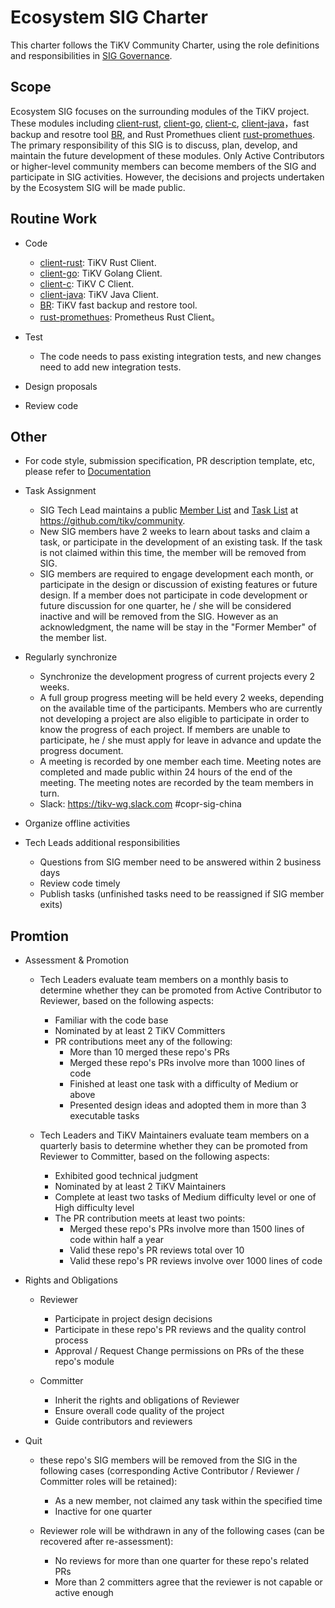 # Ecosystem SIG Charter

This charter follows the TiKV Community Charter, using the role definitions and responsibilities in [SIG Governance](/GOVERNANCE.md).

## Scope

 Ecosystem SIG focuses on the surrounding modules of the TiKV project. These modules including [client-rust](https://github.com/tikv/client-rust), [client-go](https://github.com/tikv/client-go), [client-c](https://github.com/tikv/client-c), [client-java](https://github.com/tikv/client-java)，fast backup and resotre tool [BR](https://github.com/pingcap/br/), and Rust Promethues client [rust-promethues](https://github.com/tikv/rust-prometheus). The primary responsibility of this SIG is to discuss, plan, develop, and maintain the future development of these modules. Only Active Contributors or higher-level community members can become members of the SIG and participate in SIG activities. However, the decisions and projects undertaken by the Ecosystem SIG will be made public.

## Routine Work

- Code
  - [client-rust](https://github.com/tikv/client-rust): TiKV Rust Client.
  - [client-go](https://github.com/tikv/client-go): TiKV Golang Client.
  - [client-c](https://github.com/tikv/client-c): TiKV C Client.
  - [client-java](https://github.com/tikv/client-java): TiKV Java Client.
  - [BR](https://github.com/pingcap/br): TiKV fast backup and restore tool.
  - [rust-promethues](https://github.com/tikv/rust-prometheus): Prometheus Rust Client。

- Test
  - The code needs to pass existing integration tests, and new changes need to add new integration tests.

- Design proposals
- Review code

## Other

- For code style, submission specification, PR description template, etc, please refer to [Documentation](https://github.com/tikv/tikv/blob/master/CONTRIBUTING.md)

- Task Assignment
  - SIG Tech Lead maintains a public [Member List](./membership.md) and [Task List](./workflow-zh_CN.md) at https://github.com/tikv/community.
  - New SIG members have 2 weeks to learn about tasks and claim a task, or participate in the development of an existing task. If the task is not claimed within this time, the member will be removed from SIG.
  - SIG members are required to engage development each month, or participate in the design or discussion of existing features or future design. If a member does not participate in code development or future discussion for one quarter, he / she will be considered inactive and will be removed from the SIG. However as an acknowledgment, the name will be stay in the "Former Member" of the member list.

- Regularly synchronize
  - Synchronize the development progress of current projects every 2 weeks.
  - A full group progress meeting will be held every 2 weeks, depending on the available time of the participants. Members who are currently not developing a project are also eligible to participate in order to know the progress of each project. If members are unable to participate, he / she must apply for leave in advance and update the progress document.
  - A meeting is recorded by one member each time. Meeting notes are completed and made public within 24 hours of the end of the meeting. The meeting notes are recorded by the team members in turn.
  - Slack: https://tikv-wg.slack.com #copr-sig-china

- Organize offline activities

- Tech Leads additional responsibilities
  - Questions from SIG member need to be answered within 2 business days
  - Review code timely
  - Publish tasks (unfinished tasks need to be reassigned if SIG member exits)

## Promtion

- Assessment & Promotion
  - Tech Leaders evaluate team members on a monthly basis to determine whether they can be promoted from Active Contributor to Reviewer, based on the following aspects:
    - Familiar with the code base
    - Nominated by at least 2 TiKV Committers
    - PR contributions meet any of the following:
      - More than 10 merged these repo's PRs
      - Merged these repo's PRs involve more than 1000 lines of code
      - Finished at least one task with a difficulty of Medium or above
      - Presented design ideas and adopted them in more than 3 executable tasks

  - Tech Leaders and TiKV Maintainers evaluate team members on a quarterly basis to determine whether they can be promoted from Reviewer to Committer, based on the following aspects:
    - Exhibited good technical judgment
    - Nominated by at least 2 TiKV Maintainers
    - Complete at least two tasks of Medium difficulty level or one of High difficulty level
    - The PR contribution meets at least two points:
      - Merged these repo's PRs involve more than 1500 lines of code within half a year
      - Valid these repo's PR reviews total over 10
      - Valid these repo's PR reviews involve over 1000 lines of code

- Rights and Obligations
  - Reviewer
    - Participate in project design decisions
    - Participate in these repo's PR reviews and the quality control process
    - Approval / Request Change permissions on PRs of the these repo's module

  - Committer
    - Inherit the rights and obligations of Reviewer
    - Ensure overall code quality of the project
    - Guide contributors and reviewers

- Quit
  - these repo's SIG members will be removed from the SIG in the following cases (corresponding Active Contributor / Reviewer / Committer roles will be retained):
    - As a new member, not claimed any task within the specified time
    - Inactive for one quarter

  - Reviewer role will be withdrawn in any of the following cases (can be recovered after re-assessment):
    - No reviews for more than one quarter for these repo's related PRs
    - More than 2 committers agree that the reviewer is not capable or active enough
